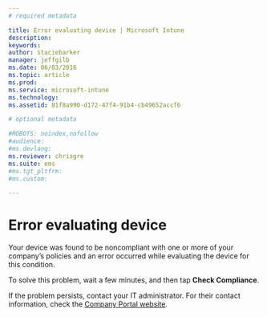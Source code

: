 ```yaml
---
# required metadata

title: Error evaluating device | Microsoft Intune
description:
keywords:
author: staciebarker
manager: jeffgilb
ms.date: 06/03/2016
ms.topic: article
ms.prod:
ms.service: microsoft-intune
ms.technology:
ms.assetid: 81f8a990-d172-47f4-91b4-cb49652accf6

# optional metadata

#ROBOTS: noindex,nofollow
#audience:
#ms.devlang:
ms.reviewer: chrisgre
ms.suite: ems
#ms.tgt_pltfrm:
#ms.custom:

---
```



# Error evaluating device
Your device was found to be noncompliant with one or more of your company’s policies and an error occurred while evaluating the device for this condition.

To solve this problem, wait a few minutes, and then tap **Check Compliance**.

If the problem persists, contact your IT administrator. For their contact information, check the [Company Portal website](http://portal.manage.microsoft.com).

